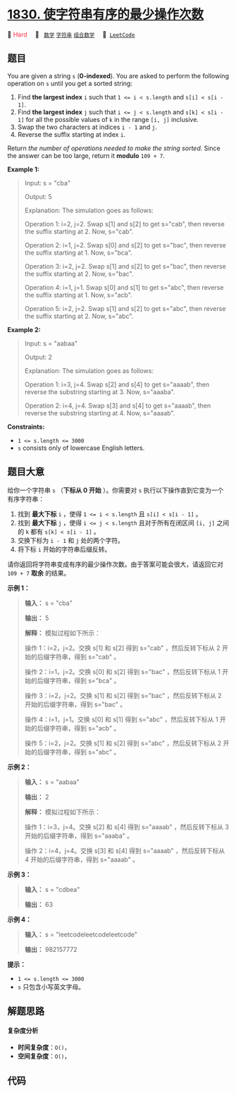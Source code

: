 # [1830. 使字符串有序的最少操作次数](https://leetcode.com/problems/minimum-number-of-operations-to-make-string-sorted)

🔴 <font color=#ff334b>Hard</font>&emsp; 🔖&ensp; [`数学`](/tag/math.md) [`字符串`](/tag/string.md) [`组合数学`](/tag/combinatorics.md)&emsp; 🔗&ensp;[`LeetCode`](https://leetcode.com/problems/minimum-number-of-operations-to-make-string-sorted)

## 题目

You are given a string `s` (**0-indexed**)​​​​​​. You are asked to perform the
following operation on `s`​​​​​​ until you get a sorted string:

  1. Find **the largest index** `i` such that `1 <= i < s.length` and `s[i] < s[i - 1]`.
  2. Find **the largest index** `j` such that `i <= j < s.length` and `s[k] < s[i - 1]` for all the possible values of `k` in the range `[i, j]` inclusive.
  3. Swap the two characters at indices `i - 1`​​​​ and `j`​​​​​.
  4. Reverse the suffix starting at index `i`​​​​​​.

Return _the number of operations needed to make the string sorted._ Since the
answer can be too large, return it **modulo** `109 + 7`.



**Example 1:**

> Input: s = "cba"
> 
> Output: 5
> 
> Explanation: The simulation goes as follows:
> 
> Operation 1: i=2, j=2. Swap s[1] and s[2] to get s="cab", then reverse the suffix starting at 2. Now, s="cab".
> 
> Operation 2: i=1, j=2. Swap s[0] and s[2] to get s="bac", then reverse the suffix starting at 1. Now, s="bca".
> 
> Operation 3: i=2, j=2. Swap s[1] and s[2] to get s="bac", then reverse the suffix starting at 2. Now, s="bac".
> 
> Operation 4: i=1, j=1. Swap s[0] and s[1] to get s="abc", then reverse the suffix starting at 1. Now, s="acb".
> 
> Operation 5: i=2, j=2. Swap s[1] and s[2] to get s="abc", then reverse the suffix starting at 2. Now, s="abc".

**Example 2:**

> Input: s = "aabaa"
> 
> Output: 2
> 
> Explanation: The simulation goes as follows:
> 
> Operation 1: i=3, j=4. Swap s[2] and s[4] to get s="aaaab", then reverse the substring starting at 3. Now, s="aaaba".
> 
> Operation 2: i=4, j=4. Swap s[3] and s[4] to get s="aaaab", then reverse the substring starting at 4. Now, s="aaaab".

**Constraints:**

  * `1 <= s.length <= 3000`
  * `s`​​​​​​ consists only of lowercase English letters.


## 题目大意

给你一个字符串 `s` （**下标从 0 开始** ）。你需要对 `s` 执行以下操作直到它变为一个有序字符串：

  1. 找到 **最大下标** `i` ，使得 `1 <= i < s.length` 且 `s[i] < s[i - 1]` 。
  2. 找到 **最大下标** `j` ，使得 `i <= j < s.length` 且对于所有在闭区间 `[i, j]` 之间的 `k` 都有 `s[k] < s[i - 1]` 。
  3. 交换下标为 `i - 1`​​​​ 和 `j`​​​​ 处的两个字符。
  4. 将下标 `i` 开始的字符串后缀反转。

请你返回将字符串变成有序的最少操作次数。由于答案可能会很大，请返回它对 `109 + 7` **取余** 的结果。

**示例 1：**

> 
> 
> 
> 
> 
> **输入：** s = "cba"
> 
> **输出：** 5
> 
> **解释：** 模拟过程如下所示：
> 
> 操作 1：i=2，j=2。交换 s[1] 和 s[2] 得到 s="cab" ，然后反转下标从 2 开始的后缀字符串，得到 s="cab" 。
> 
> 操作 2：i=1，j=2。交换 s[0] 和 s[2] 得到 s="bac" ，然后反转下标从 1 开始的后缀字符串，得到 s="bca" 。
> 
> 操作 3：i=2，j=2。交换 s[1] 和 s[2] 得到 s="bac" ，然后反转下标从 2 开始的后缀字符串，得到 s="bac" 。
> 
> 操作 4：i=1，j=1。交换 s[0] 和 s[1] 得到 s="abc" ，然后反转下标从 1 开始的后缀字符串，得到 s="acb" 。
> 
> 操作 5：i=2，j=2。交换 s[1] 和 s[2] 得到 s="abc" ，然后反转下标从 2 开始的后缀字符串，得到 s="abc" 。
> 
> 

**示例 2：**

> 
> 
> 
> 
> 
> **输入：** s = "aabaa"
> 
> **输出：** 2
> 
> **解释：** 模拟过程如下所示：
> 
> 操作 1：i=3，j=4。交换 s[2] 和 s[4] 得到 s="aaaab" ，然后反转下标从 3 开始的后缀字符串，得到 s="aaaba" 。
> 
> 操作 2：i=4，j=4。交换 s[3] 和 s[4] 得到 s="aaaab" ，然后反转下标从 4 开始的后缀字符串，得到 s="aaaab" 。
> 
> 

**示例 3：**

> 
> 
> 
> 
> 
> **输入：** s = "cdbea"
> 
> **输出：** 63

**示例 4：**

> 
> 
> 
> 
> 
> **输入：** s = "leetcodeleetcodeleetcode"
> 
> **输出：** 982157772
> 
> 

**提示：**

  * `1 <= s.length <= 3000`
  * `s`​ 只包含小写英文字母。


## 解题思路

#### 复杂度分析

- **时间复杂度**：`O()`，
- **空间复杂度**：`O()`，

## 代码

```javascript

```